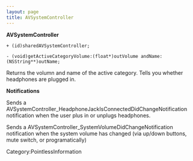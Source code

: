 ```yaml
---
layout: page
title: AVSystemController
---
```


**AVSystemController**

    + (id)sharedAVSystemController;

    - (void)getActiveCategoryVolume:(float*)outVolume andName:(NSString**)outName;

Returns the volumn and name of the active category. Tells you whether headphones are plugged in.

**Notifications**

Sends a AVSystemController_HeadphoneJackIsConnectedDidChangeNotification notification when the user plus in or unplugs headphones.

Sends a AVSystemController_SystemVolumeDidChangeNotification notification when the system volume has changed (via up/down buttons, mute switch, or programatically)


Category:PointlessInformation‏‎


